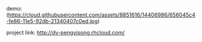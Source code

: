 

demo: (https://cloud.githubusercontent.com/assets/8851616/14406986/656045c4-fe86-11e5-92db-21340407c0ed.jpg)

project link: http://dv-pengyisong.rhcloud.com/

